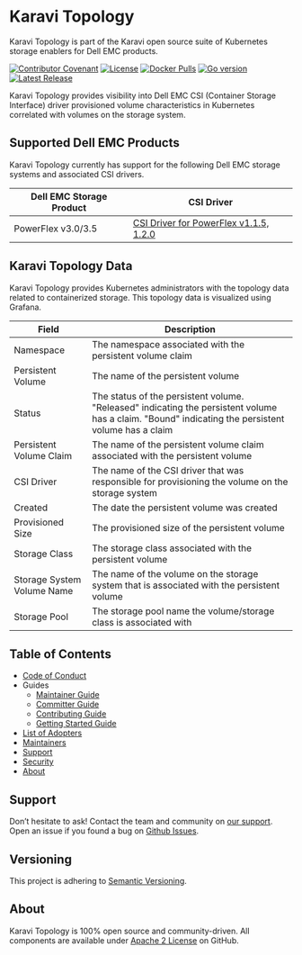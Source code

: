 <!--
Copyright (c) 2020 Dell Inc., or its subsidiaries. All Rights Reserved.

Licensed under the Apache License, Version 2.0 (the "License");
you may not use this file except in compliance with the License.
You may obtain a copy of the License at

    http://www.apache.org/licenses/LICENSE-2.0
-->

# Karavi Topology

Karavi Topology is part of the Karavi open source suite of Kubernetes storage enablers for Dell EMC products.

[![Contributor Covenant](https://img.shields.io/badge/Contributor%20Covenant-v2.0%20adopted-ff69b4.svg)](docs/CODE_OF_CONDUCT.md)
[![License](https://img.shields.io/github/license/dell/karavi-topology)](LICENSE)
[![Docker Pulls](https://img.shields.io/docker/pulls/dellemc/karavi-topology)](https://hub.docker.com/r/dellemc/karavi-topology)
[![Go version](https://img.shields.io/github/go-mod/go-version/dell/karavi-topology)](go.mod)
[![Latest Release](https://img.shields.io/github/v/release/dell/karavi-topology?label=latest&style=flat-square)](https://github.com/dell/karavi-topology/releases)

Karavi Topology provides visibility into Dell EMC CSI (Container Storage Interface) driver provisioned volume characteristics in Kubernetes correlated with volumes on the storage system.  

## Supported Dell EMC Products

Karavi Topology currently has support for the following Dell EMC storage systems and associated CSI drivers.

| Dell EMC Storage Product | CSI Driver |
| ----------------------- | ---------- |
| PowerFlex v3.0/3.5 | [CSI Driver for PowerFlex v1.1.5, 1.2.0](https://github.com/dell/csi-vxflexos) |

## Karavi Topology Data

Karavi Topology provides Kubernetes administrators with the topology data related to containerized storage. This topology data is visualized using Grafana.

| Field                      | Description                                                                                                                                        |
| -------------------------- | -------------------------------------------------------------------------------------------------------------------------------------------------- |  
| Namespace                  | The namespace associated with the persistent volume claim                                                                                          |
| Persistent Volume          | The name of the persistent volume                                                                                                                  |
| Status                     | The status of the persistent volume. "Released" indicating the persistent volume has a claim. "Bound" indicating the persistent volume has a claim |
| Persistent Volume Claim    | The name of the persistent volume claim associated with the persistent volume                                                                      |
| CSI Driver                 | The name of the CSI driver that was responsible for provisioning the volume on the storage system                                                  |
| Created                    | The date the persistent volume was created                                                                                                         |
| Provisioned Size           | The provisioned size of the persistent volume                                                                                                      |
| Storage Class              | The storage class associated with the persistent volume                                                                                            |
| Storage System Volume Name | The name of the volume on the storage system that is associated with the persistent volume                                                         |
| Storage Pool               | The storage pool name the volume/storage class is associated with                                                                                  |

## Table of Contents

- [Code of Conduct](./docs/CODE_OF_CONDUCT.md)
- Guides
  - [Maintainer Guide](./docs/MAINTAINER_GUIDE.md)
  - [Committer Guide](./docs/COMMITTER_GUIDE.md)
  - [Contributing Guide](./docs/CONTRIBUTING.md)
  - [Getting Started Guide](./docs/GETTING_STARTED_GUIDE.md)
- [List of Adopters](./ADOPTERS.md)
- [Maintainers](./docs/MAINTAINERS.md)
- [Support](#support)
- [Security](./docs/SECURITY.md)
- [About](#about)

## Support

Don’t hesitate to ask! Contact the team and community on [our support](./docs/SUPPORT.md).
Open an issue if you found a bug on [Github Issues](https://github.com/dell/karavi-topology/issues).

## Versioning

This project is adhering to [Semantic Versioning](https://semver.org/).

## About

Karavi Topology is 100% open source and community-driven. All components are available
under [Apache 2 License](https://www.apache.org/licenses/LICENSE-2.0.html) on
GitHub.
